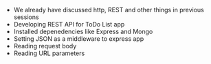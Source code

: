 - We already have discussed http, REST and other things in previous sessions
- Developing REST API for ToDo List app
- Installed depenedencies like Express and Mongo
- Setting JSON as a middleware to express app
- Reading request body 
- Reading URL parameters